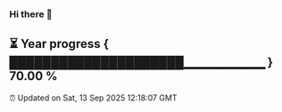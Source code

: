 ### Hi there 👋
⏳ Year progress { █████████████████████▁▁▁▁▁▁▁▁▁ } 70.00 %
---
⏰ Updated on Sat, 13 Sep 2025 12:18:07 GMT

